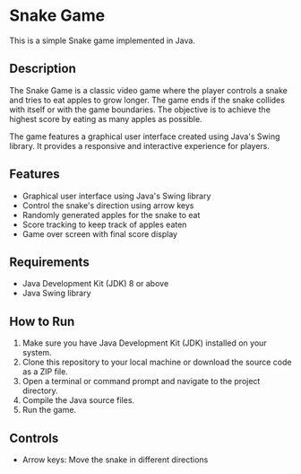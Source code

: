 # Snake Game

This is a simple Snake game implemented in Java.

## Description

The Snake Game is a classic video game where the player controls a snake and tries to eat apples to grow longer. The game ends if the snake collides with itself or with the game boundaries. The objective is to achieve the highest score by eating as many apples as possible.

The game features a graphical user interface created using Java's Swing library. It provides a responsive and interactive experience for players.

## Features

- Graphical user interface using Java's Swing library
- Control the snake's direction using arrow keys
- Randomly generated apples for the snake to eat
- Score tracking to keep track of apples eaten
- Game over screen with final score display

## Requirements

- Java Development Kit (JDK) 8 or above
- Java Swing library

## How to Run

1. Make sure you have Java Development Kit (JDK) installed on your system.
2. Clone this repository to your local machine or download the source code as a ZIP file.
3. Open a terminal or command prompt and navigate to the project directory.
4. Compile the Java source files.
5. Run the game.

## Controls

- Arrow keys: Move the snake in different directions

